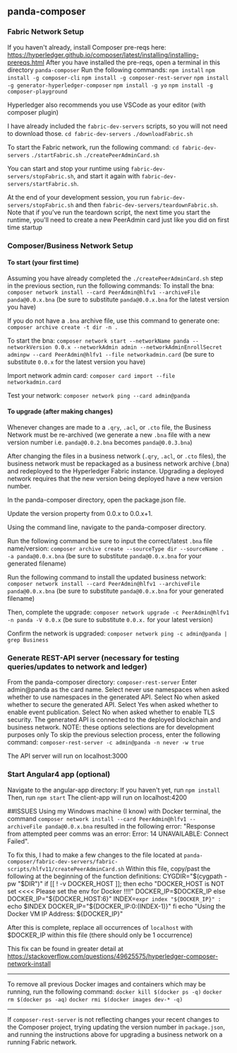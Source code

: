 ## panda-composer
### Fabric Network Setup
If you haven't already, install Composer pre-reqs here: https://hyperledger.github.io/composer/latest/installing/installing-prereqs.html
After you have installed the pre-reqs, open a terminal in this directory `panda-composer`
Run the following commands:
`npm install`
`npm install -g composer-cli`
`npm install -g composer-rest-server`
`npm install -g generator-hyperledger-composer`
`npm install -g yo`
`npm install -g composer-playground`

Hyperledger also recommends you use VSCode as your editor (with composer plugin)

I have already included the `fabric-dev-servers` scripts, so you will not need to download those.
`cd fabric-dev-servers`
`./downloadFabric.sh`

To start the Fabric network, run the following command:
`cd fabric-dev-servers`
`./startFabric.sh`
`./createPeerAdminCard.sh`

You can start and stop your runtime using `fabric-dev-servers/stopFabric.sh`, and start it again with `fabric-dev-servers/startFabric.sh`.

At the end of your development session, you run `fabric-dev-servers/stopFabric.sh` and then `fabric-dev-servers/teardownFabric.sh`. Note that if you've run the teardown script, the next time you start the runtime, you'll need to create a new PeerAdmin card just like you did on first time startup

### Composer/Business Network Setup
#### To start (your first time)
Assuming you have already completed the `./createPeerAdminCard.sh` step in the previous section,
run the following commands:
To install the bna:
`composer network install --card PeerAdmin@hlfv1 --archiveFile panda@0.0.x.bna`
(be sure to substitute `panda@0.0.x.bna` for the latest version you have)

If you do not have a `.bna` archive file, use this command to generate one:
`composer archive create -t dir -n .`

To start the bna:
`composer network start --networkName panda --networkVersion 0.0.x --networkAdmin admin --networkAdminEnrollSecret adminpw --card PeerAdmin@hlfv1 --file networkadmin.card`
(be sure to substitute `0.0.x` for the latest version you have)

Import network admin card:
`composer card import --file networkadmin.card`

Test your network:
`composer network ping --card admin@panda`

#### To upgrade (after making changes)
Whenever changes are made to a `.qry`, `.acl`, or `.cto` file, the Business Network must be re-archived (we generate a new `.bna` file with a new version number i.e. `panda@0.0.2.bna` becomes `panda@0.0.3.bna`)

After changing the files in a business network (`.qry`, `.acl`, or `.cto` files), the business network must be repackaged as a business network archive (.bna) and redeployed to the Hyperledger Fabric instance. Upgrading a deployed network requires that the new version being deployed have a new version number.

In the panda-composer directory, open the package.json file.

Update the version property from 0.0.x to 0.0.x+1.

Using the command line, navigate to the panda-composer directory.

Run the following command be sure to input the correct/latest `.bna` file name/version:
`composer archive create --sourceType dir --sourceName . -a panda@0.0.x.bna`
(be sure to substitute `panda@0.0.x.bna` for your generated filename)

Run the following command to install the updated business network:
`composer network install --card PeerAdmin@hlfv1 --archiveFile panda@0.0.x.bna`
(be sure to substitute `panda@0.0.x.bna` for your generated filename)

Then, complete the upgrade:
`composer network upgrade -c PeerAdmin@hlfv1 -n panda -V 0.0.x`
(be sure to substitute `0.0.x.` for your latest version)

Confirm the network is upgraded:
`composer network ping -c admin@panda | grep Business`

### Generate REST-API server (necessary for testing queries/updates to network and ledger)
From the panda-composer directory:
`composer-rest-server`
Enter admin@panda as the card name.
Select never use namespaces when asked whether to use namespaces in the generated API.
Select No when asked whether to secure the generated API.
Select Yes when asked whether to enable event publication.
Select No when asked whether to enable TLS security.
The generated API is connected to the deployed blockchain and business network.
NOTE: these options selections are for development purposes only
To skip the previous selection process, enter the following command:
`composer-rest-server -c admin@panda -n never -w true`

The API server will run on localhost:3000

### Start Angular4 app (optional)
Navigate to the angular-app directory:
If you haven't yet, run `npm install`
Then, run `npm start`
The client-app will run on localhost:4200


##ISSUES
Using my Windows machine (I know) with Docker terminal, the command `composer network install --card PeerAdmin@hlfv1 --archiveFile panda@0.0.x.bna` resulted in the following error: "Response from attempted peer comms was an error: Error: 14 UNAVAILABLE: Connect Failed".

To fix this, I had to make a few changes to the file located at `panda-composer/fabric-dev-servers/fabric-scripts/hlfv11/createPeerAdminCard.sh`
Within this file, copy/past the following at the beginning of the function definitions:
CYGDIR="$(cygpath -pw "$DIR")"
if [[ ! -v DOCKER_HOST ]]; then
echo "DOCKER_HOST is NOT set <<<< Please set the env for Docker !!!!"
DOCKER_IP=$DOCKER_IP
else
DOCKER_IP="${DOCKER_HOST:6}"
INDEX=`expr index "${DOCKER_IP}" :`
echo $INDEX
DOCKER_IP="${DOCKER_IP:0:(INDEX-1)}"
fi
echo  "Using the Docker VM IP Address: ${DOCKER_IP}"

After this is complete, replace all occurrences of `localhost` with $DOCKER_IP within this file (there should only be 1 occurrence)

This fix can be found in greater detail at https://stackoverflow.com/questions/49625575/hyperledger-composer-network-install

------------------------------

To remove all previous Docker images and containers which may be running, run the following command:
`docker kill $(docker ps -q)`
`docker rm $(docker ps -aq)`
`docker rmi $(docker images dev-* -q)`

------------------------------

If `composer-rest-server` is not reflecting changes your recent changes to the Composer project, trying updating the version number in `package.json`, and running the instructions above for upgrading a business network on a running Fabric network.
